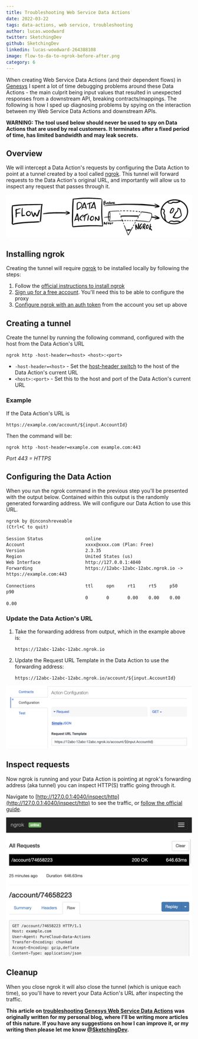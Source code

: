 ```yaml
---
title: Troubleshooting Web Service Data Actions
date: 2022-03-22
tags: data-actions, web service, troubleshooting
author: lucas.woodward
twitter: SketchingDev
github: SketchingDev
linkedin: lucas-woodward-264388108
image: flow-to-da-to-ngrok-before-after.png
category: 6
---
```


When creating Web Service Data Actions (and their dependent flows) in [Genesys](https://www.genesys.com/) I spent a lot of
time debugging problems around these Data Actions - the main culprit being input values that resulted in unexpected
responses from a downstream API, breaking contracts/mappings. The following is how I sped up diagnosing problems by
spying on the interaction between my Web Service Data Actions and downstream APIs.

**WARNING: The tool used below should never be used to spy on Data Actions that are used by real customers. It
terminates after a fixed period of time, has limited bandwidth and may leak secrets.**

## Overview

We will intercept a Data Action's requests by configuring the Data Action to point at a tunnel created by a
tool called [ngrok](https://ngrok.com/). This tunnel will forward requests to the Data Action's original URL, and
importantly will allow us to inspect any request that passes through it.

![Diagram showing flow: Architect Flow > Data Action > Tunnel > API](flow-to-da-to-ngrok-before-after.png)

## Installing ngrok

Creating the tunnel will require [ngrok](https://ngrok.com/) to be installed locally by following the steps:

1. Follow the [official instructions to install ngrok](https://ngrok.com/download)
2. [Sign up for a free account](https://dashboard.ngrok.com/signup). You'll need this to be able to configure the proxy
3. [Configure ngrok with an auth token](https://ngrok.com/docs#getting-started-authtoken) from the account you set up above

## Creating a tunnel

Create the tunnel by running the following command, configured with the host from the Data Action's URL
```shell
ngrok http -host-header=<host> <host>:<port>
```

- `-host-header=<host>` - Set the [host-header switch](https://ngrok.com/docs#http-host-header) to the host of the Data Action's current URL
- `<host>:<port>` - Set this to the host and port of the Data Action's current URL


### Example

If the Data Action's URL is
```
https://example.com/account/${input.AccountId} 
```

Then the command will be:
```shell
ngrok http -host-header=example.com example.com:443
```

_Port 443 = HTTPS_

## Configuring the Data Action

When you run the ngrok command in the previous step you'll be presented with the output below. Contained within this
output is the randomly generated forwarding address. We will configure our Data Action to use this URL.

```
ngrok by @inconshreveable                                                                                                                                                                   (Ctrl+C to quit)

Session Status                online
Account                       xxxx@xxxx.com (Plan: Free)
Version                       2.3.35
Region                        United States (us)
Web Interface                 http://127.0.0.1:4040
Forwarding                    https://12abc-12abc-12abc.ngrok.io -> https://example.com:443

Connections                   ttl     opn     rt1     rt5     p50     p90
                              0       0       0.00    0.00    0.00    0.00
```

### Update the Data Action's URL

1. Take the forwarding address from output, which in the example above is:
   ```
   https://12abc-12abc-12abc.ngrok.io
   ```
2. Update the Request URL Template in the Data Action to use the forwarding address:
   ```
   https://12abc-12abc-12abc.ngrok.io/account/${input.AccountId}
   ```

![Screenshot of Data Action's URL being modified in Genesys](data-action-configuration.png)

## Inspect requests

Now ngrok is running and your Data Action is pointing at ngrok's forwarding address (aka tunnel) you can inspect
HTTP(S) traffic going through it.

Navigate to [http://127.0.0.1:4040/inspect/http](http://127.0.0.1:4040/inspect/http) to see the traffic, or
[follow the official guide](https://ngrok.com/docs#getting-started-inspect).

![Screenshot of viewing intercepted requests in ngrok](ngrok-intercepted-requests.png)

## Cleanup

When you close ngrok it will also close the tunnel (which is unique each time), so you'll have to revert your
Data Action's URL after inspecting the traffic.

**This article on [troubleshooting Genesys Web Service Data Actions](https://sketchingdev.co.uk/blog/genesys-troubleshooting-data-actions.html)
was originally written for my personal blog, where I'll be writing more articles of this nature. If you have any
suggestions on how I can improve it, or my writing then please let me know [@SketchingDev](https://twitter.com/sketchingdev).**
